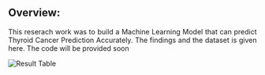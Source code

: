 <h2>Overview:</h2>
<p align=justify>This reserach work was to build a Machine Learning Model that can predict Thyroid Cancer Prediction Accurately. The findings and the dataset is given here. The code will be provided soon</p>

![Result Table](https://github.com/user-attachments/assets/97fdda39-c288-4e02-809f-1fc87792a857)

